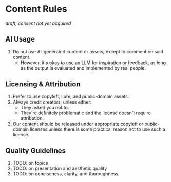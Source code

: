 # Content Rules
*draft, consent not yet acquired*

## AI Usage
1. Do not use AI-generated content or assets, except to comment on said content.
   - However, it's okay to use an LLM for inspiration or feedback,
     as long as the output is evaluated and implemented by real people.

## Licensing & Attribution
1. Prefer to use copyleft, libre, and public-domain assets.
2. Always credit creators, unless either:
   - They asked you not to.
   - They're definitely problematic and the license doesn't require attribution.
3. Our content should be released under appropriate copyleft or public-domain
   licenses unless there is some practical reason not to use such a license.

## Quality Guidelines
1. TODO: on topics
2. TODO: on presentation and aesthetic quality
3. TODO: on conciseness, clarity, and thoroughness
